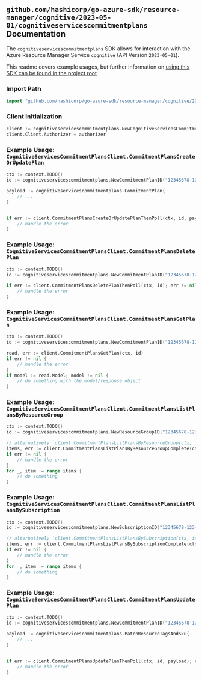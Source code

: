 
## `github.com/hashicorp/go-azure-sdk/resource-manager/cognitive/2023-05-01/cognitiveservicescommitmentplans` Documentation

The `cognitiveservicescommitmentplans` SDK allows for interaction with the Azure Resource Manager Service `cognitive` (API Version `2023-05-01`).

This readme covers example usages, but further information on [using this SDK can be found in the project root](https://github.com/hashicorp/go-azure-sdk/tree/main/docs).

### Import Path

```go
import "github.com/hashicorp/go-azure-sdk/resource-manager/cognitive/2023-05-01/cognitiveservicescommitmentplans"
```


### Client Initialization

```go
client := cognitiveservicescommitmentplans.NewCognitiveServicesCommitmentPlansClientWithBaseURI("https://management.azure.com")
client.Client.Authorizer = authorizer
```


### Example Usage: `CognitiveServicesCommitmentPlansClient.CommitmentPlansCreateOrUpdatePlan`

```go
ctx := context.TODO()
id := cognitiveservicescommitmentplans.NewCommitmentPlanID("12345678-1234-9876-4563-123456789012", "example-resource-group", "commitmentPlanValue")

payload := cognitiveservicescommitmentplans.CommitmentPlan{
	// ...
}


if err := client.CommitmentPlansCreateOrUpdatePlanThenPoll(ctx, id, payload); err != nil {
	// handle the error
}
```


### Example Usage: `CognitiveServicesCommitmentPlansClient.CommitmentPlansDeletePlan`

```go
ctx := context.TODO()
id := cognitiveservicescommitmentplans.NewCommitmentPlanID("12345678-1234-9876-4563-123456789012", "example-resource-group", "commitmentPlanValue")

if err := client.CommitmentPlansDeletePlanThenPoll(ctx, id); err != nil {
	// handle the error
}
```


### Example Usage: `CognitiveServicesCommitmentPlansClient.CommitmentPlansGetPlan`

```go
ctx := context.TODO()
id := cognitiveservicescommitmentplans.NewCommitmentPlanID("12345678-1234-9876-4563-123456789012", "example-resource-group", "commitmentPlanValue")

read, err := client.CommitmentPlansGetPlan(ctx, id)
if err != nil {
	// handle the error
}
if model := read.Model; model != nil {
	// do something with the model/response object
}
```


### Example Usage: `CognitiveServicesCommitmentPlansClient.CommitmentPlansListPlansByResourceGroup`

```go
ctx := context.TODO()
id := cognitiveservicescommitmentplans.NewResourceGroupID("12345678-1234-9876-4563-123456789012", "example-resource-group")

// alternatively `client.CommitmentPlansListPlansByResourceGroup(ctx, id)` can be used to do batched pagination
items, err := client.CommitmentPlansListPlansByResourceGroupComplete(ctx, id)
if err != nil {
	// handle the error
}
for _, item := range items {
	// do something
}
```


### Example Usage: `CognitiveServicesCommitmentPlansClient.CommitmentPlansListPlansBySubscription`

```go
ctx := context.TODO()
id := cognitiveservicescommitmentplans.NewSubscriptionID("12345678-1234-9876-4563-123456789012")

// alternatively `client.CommitmentPlansListPlansBySubscription(ctx, id)` can be used to do batched pagination
items, err := client.CommitmentPlansListPlansBySubscriptionComplete(ctx, id)
if err != nil {
	// handle the error
}
for _, item := range items {
	// do something
}
```


### Example Usage: `CognitiveServicesCommitmentPlansClient.CommitmentPlansUpdatePlan`

```go
ctx := context.TODO()
id := cognitiveservicescommitmentplans.NewCommitmentPlanID("12345678-1234-9876-4563-123456789012", "example-resource-group", "commitmentPlanValue")

payload := cognitiveservicescommitmentplans.PatchResourceTagsAndSku{
	// ...
}


if err := client.CommitmentPlansUpdatePlanThenPoll(ctx, id, payload); err != nil {
	// handle the error
}
```
